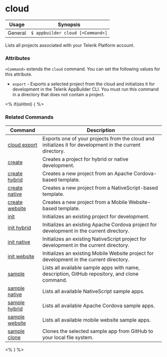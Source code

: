 cloud
==========

Usage | Synopsis
------|-------
General | `$ appbuilder cloud [<Command>]`    

Lists all projects associated with your Telerik Platform account.

### Attributes

`<Command>` extends the `cloud` command. You can set the following values for this attribute.
* `export` - Exports a selected project from the cloud and initializes it for development in the Telerik AppBuilder CLI. You must run this command in a directory that does not contain a project.

<% if(isHtml) { %> 
### Related Commands

Command | Description
----------|----------
[cloud export](cloud-export.html) | Exports one of your projects from the cloud and initializes it for development in the current directory.
[create](create.html) | Creates a project for hybrid or native development.
[create hybrid](create-hybrid.html) | Creates a new project from an Apache Cordova-based template.
[create native](create-native.html) | Creates a new project from a NativeScript-based template.
[create website](create-website.html) | Creates a new project from a Mobile Website-based template.
[init](init.html) | Initializes an existing project for development.
[init hybrid](init-hybrid.html) | Initializes an existing Apache Cordova project for development in the current directory.
[init native](init-native.html) | Initializes an existing NativeScript project for development in the current directory.
[init website](init-website.html) | Initializes an existing Mobile Website project for development in the current directory.
[sample](sample.html) | Lists all available sample apps with name, description, GitHub repository, and clone command.
[sample native](sample-native.html) | Lists all available NativeScript sample apps.
[sample hybrid](sample-hybrid.html) | Lists all available Apache Cordova sample apps.
[sample website](sample-website.html) | Lists all available mobile website sample apps.
[sample clone](sample-clone.html) | Clones the selected sample app from GitHub to your local file system.
<% } %>